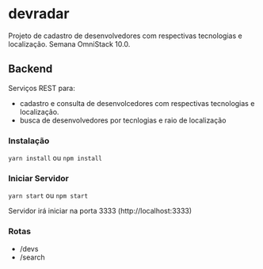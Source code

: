 # devradar
Projeto de cadastro de desenvolvedores com respectivas tecnologias e localização.
Semana OmniStack 10.0.

## Backend
Serviços REST para:
* cadastro e consulta de desenvolcedores com respectivas tecnologias e localização.
* busca de desenvolvedores por tecnlogias e raio de localização


### Instalação

`yarn install` ou `npm install`

### Iniciar Servidor

`yarn start` ou `npm start`

Servidor irá iniciar na porta 3333 (http://localhost:3333)

### Rotas

* /devs
* /search